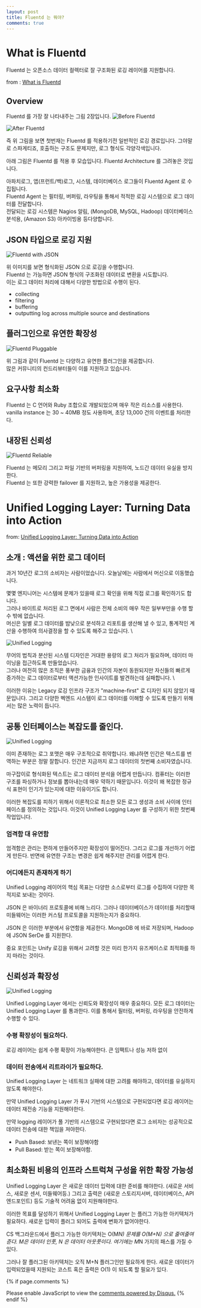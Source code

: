 ```yaml
---
layout: post
title: Fluentd 는 뭐야?
comments: true
---
```

# What is Fluentd

Fluentd 는 오픈소스 데이터 컬렉터로 잘 구조화된 로깅 레이어를 지원합니다. 

from : [What is Fluentd](https://www.fluentd.org/architecture)

## Overview 

Fluentd 를 가장 잘 나타내주는 그림 2장입니다. 
![Before Fluentd]({{site.url}}/img/201903/fluentd-before.png)

![After Fluentd]({{site.url}}/img/201903/fluentd-architecture.png)

즉 위 그림을 보면 첫번재는 Fluentd 를 적용하기전 일반적인 로깅 경로입니다. 그야말로 스파게티죠, 호출하는 구조도 문제지만, 로그 형식도 각양각색입니다. 

아래 그림은 Fluentd 를 적용 후 모습입니다. Fluentd Architecture 를 그려놓은 것입니다. 

아파치로그, 앱(프런트/백)로그, 시스템, 데이터베이스 로그들이 Fluentd Agent 로 수집됩니다. \
Fluentd Agent 는 필터링, 버퍼링, 라우팅을 통해서 적적한 로깅 시스템으로 로그 데이터를 전달합니다. \
전달되는 로깅 시스템은 Nagios 알림, (MongoDB, MySQL, Hadoop) 데이터베이스 분석용, (Amazon S3) 아카이빙용 등다양합니다. 

## JSON 타입으로 로깅 지원 

![Fluentd with JSON]({{site.url}}/img/201903/log-as-json.png)

위 이미지를 보면 형식화된 JSON 으로 로깅을 수행합니다. \
Fluentd 는 가능하면 JSON 형식의 구조화된 데이터로 변환을 시도합니다. \
이는 로그 데이터 처리에 대해서 다양한 방법으로 수행이 된다. 

- collecting
- filtering
- buffering
- outputting log across multiple source and destinations

## 플러그인으로 유연한 확장성 

![Fluentd Pluggable]({{site.url}}/img/201903/pluggable.png)

위 그림과 같이 Fluentd 는 다양하고 유연한 플러그인을 제공합니다. \
많은 커뮤니티의 컨드리뷰터들이 이를 지원하고 있습니다. 

## 요구사항 최소화 

Fluentd 는 C 언어와 Ruby 조합으로 개발되었으며 매우 작은 리소스를 사용한다. \
vanilla instance 는 30 ~ 40MB 정도 사용하며, 초당 13,000 건의 이벤트를 처리한다. 

## 내장된 신뢰성 

![Fluentd Reliable]({{site.url}}/img/201903/reliable.png)

Fluentd 는 메모리 그리고 파일 기반의 버퍼링을 지원하여, 노드간 데이터 유실을 방지한다. \
Fluentd 는 또한 강력한 failover 를 지원하고, 높은 가용성을 제공한다. 


# Unified Logging Layer: Turning Data into Action

from: [Unified Logging Layer: Turning Data into Action](https://www.fluentd.org/blog/unified-logging-layer)

## 소개 : 액션을 위한 로그 데이터 

과거 10년간 로그의 소비자는 사람이었습니다. 오늘날에는 사람에서 머신으로 이동했습니다. 

몇몇 엔지니어는 시스템에 문제가 있을때 로그 확인을 위해 직접 로그를 확인하기도 합니다. \
그러나 바이트로 처리된 로그 면에서 사람은 전체 소비의 매우 작은 일부부만을 수행 할 수 밖에 없습니다. \
머신은 일별 로그 데이터를 밤낮으로 분석하고 리포트를 생산해 낼 수 있고, 통계적인 계산을 수행하여 의사결정을 할 수 있도록 해주고 있습니다. \

![Unified Logging]({{site.url}}/img/201903/unified-logging-machine-to-machine.png)

무어의 법칙과 분산된 시스템 디자인은 거대한 용량의 로그 처리가 필요하며, 데이터 마이닝을 접근하도록 만들었습니다. \
그러나 여전히 많은 조직은 풍부한 금융과 인간의 자본이 동원되지만 자신들의 빠르게 증가하는 로그 데이터로부터 액션가능한 인사이트를 발견하는데 실패합니다. \

이러한 이유는 Legacy 로깅 인프라 구조가 "machine-first" 로 디자인 되지 않았기 때문입니다. 그리고 다양한 벡엔드 시스템이 로그 데이터를 이해할 수 있도록 만들기 위해서는 많은 노력이 듭니다. 

## 공통 인터페이스는 복잡도를 줄인다. 

![Unified Logging]({{site.url}}/img/201903/unified-logging-pluggable.png)

이미 존재하는 로그 포맷은 매우 구조적으로 취약합니다. 왜냐하면 인간은 텍스트를 번역하는 부분은 정말 잘합니다. 인간은 지금까지 로그 데이터의 첫번째 소비자였습니다. 

마구잡이로 형식화된 텍스트는 로그 데이터 분석을 어렵게 만듭니다. 컴퓨터는 이러한 구조를 파싱하거나 정보를 뽑아내는데 매우 약하기 때문입니다. 이것이 왜 복잡한 정규식 표현이 인기가 있는지에 대한 이유이기도 합니다. 

이러한 복잡도를 피하기 위해서 이론적으로 최소한 모든 로그 생성과 소비 사이에 인터페이스를 정의하는 것입니다. 이것이 Unified Logging Layer 를 구성하기 위한 첫번째 작업입니다. 

### 엄격함 대 유연함

엄격함은 관리는 편하게 만들어주지만 확장성이 떨어진다. 그리고 로그를 개선하기 어렵게 만든다. 반면에 유연한 구조는 변경은 쉽게 해주지만 관리를 어렵게 한다. 

### 어디에든지 존재하게 하기 

Unified Logging 레이어의 핵심 목표는 다양한 소스로부터 로그를 수집하여 다양한 목적지로 보내는 것이다. 

JSON 은 바이너리 프로토콜에 비해 느리다. 그러나 데이터베이스가 데이터를 처리할때 미들웨어는 이러한 커스텀 프로토콜을 지원하는지가 중요하다. 

JSON 은 이러한 부분에서 유연함을 제공한다. MongoDB 에 바로 저장되며, Hadoop 에 JSON SerDe 를 지원한다. 

중요 포인트는 Unify 로깅을 위해서 고려할 것은 미리 한가지 유즈케이스로 최적화를 하지 마라는 것이다. 

## 신뢰성과 확장성 

![Unified Logging]({{site.url}}/img/201903/unified-logging-scalable.png)

Unified Logging Layer 에서는 신뢰도와 확장성이 매우 중요하다. 
모든 로그 데이터는 Unified Logging Layer 를 통과한다. 이를 통해서 필터링, 버퍼링, 라우팅을 안전하게 수행할 수 있다. 

### 수평 확장성이 필요하다. 

로깅 레이어는 쉽게 수평 확장이 가능해야한다. 큰 임팩트나 성능 저하 없이 

### 데이터 전송에서 리트라이가 필요하다. 

Unified Logging Layer 는 네트워크 실패에 대한 고려를 해야하고, 데이터를 유실하지 않도록 해야한다. 

만약 Unified Logging Layer 가 푸시 기반의 시스템으로 구현되었다면 로깅 레이어는 데이터 재전송 기능을 지원해야한다. 

만약 logging 레이어가 풀 기반의 시스템으로 구현되었다면 로그 소비자는 성공적으로 데이터 전송에 대한 책임을 져야한다. 

- Push Based: 보낸는 쪽이 보장해야함
- Pull Based: 받는 쪽이 보장해야함. 

## 최소화된 비용의 인프라 스트럭쳐 구성을 위한 확장 가능성 

Unified Logging Layer 은 새로운 데이터 입력에 대한 준비를 해야한다. (새로운 서비스, 새로운 센서, 미들웨어등.) 그리고 출력은 (새로운 스토리지서버, 데이터베이스, API 엔드포인트) 등도 기술적 어려움 없이 지원해야한다. 

이러한 목표를 달성하기 위해서 Unified Logging Layer 는 플러그 가능한 아키텍처가 필요하다. 새로운 입력이 플러그 되어도 출력에 변화가 없어야한다. 

CS 백그라운드에서 플러그 가능한 아키텍처는 O(M*N) 문제를 O(M+N) 으로 줄여줄여준다. M은 데이터 인풋, N 은 데이터 아웃풋이다. 여기에는 M*N 가지의 패스를 가질 수 있다. 

그러나 잘 플러그된 아키텍처는 오직 M+N 플러그인만 필요하게 한다. 새로운 데이터가 입력되었을때 지원되는 코스트 혹은 출력은 O(1) 이 되도록 할 필요가 있다. 






{% if page.comments %}
<div id="disqus_thread"></div>
<script>
   /**
     *  RECOMMENDED CONFIGURATION VARIABLES: EDIT AND UNCOMMENT THE SECTION BELOW TO INSERT DYNAMIC VALUES FROM YOUR PLATFORM OR CMS.
     *  LEARN WHY DEFINING THESE VARIABLES IS IMPORTANT: https://disqus.com/admin/universalcode/#configuration-variables
     */
    /*
    var disqus_config = function () {
        this.page.url = PAGE_URL;  // Replace PAGE_URL with your page's canonical URL variable
        this.page.identifier = PAGE_IDENTIFIER; // Replace PAGE_IDENTIFIER with your page's unique identifier variable
    };
    */
    (function() {  // DON'T EDIT BELOW THIS LINE
        var d = document;
        s = d.createElement('script'); 
        s.src = '//https-unclebae-github-io.disqus.com/embed.js';
        
        s.setAttribute('data-timestamp', +new Date());
        (d.head || d.body).appendChild(s);
    })();
</script>
<noscript>Please enable JavaScript to view the <a href="https://disqus.com/?ref_noscript" rel="nofollow">comments powered by Disqus.</a></noscript>
{% endif %}






